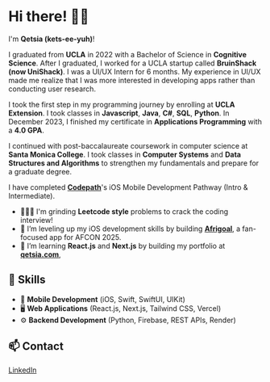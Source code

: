 # Hi there! 👋🏾
I'm **Qetsia (kets-ee-yuh)**! 

I graduated from **UCLA** in 2022 with a Bachelor of Science in **Cognitive Science**. After I graduated, I worked for a UCLA startup called **BruinShack (now UniShack)**. I was a UI/UX Intern for 6 months. My experience in UI/UX made me realize that I was more interested in developing apps rather than conducting user research. 

I took the first step in my programming journey by enrolling at **UCLA Extension**. I took classes in **Javascript**, **Java**, **C#**, **SQL**, **Python**. In December 2023, I finished my certificate in **Applications Programming** with a **4.0 GPA**.

I continued with post-baccalaureate coursework in computer science at **Santa Monica College**. I took classes in **Computer Systems** and **Data Structures and Algorithms** to strengthen my fundamentals and prepare for a graduate degree. 

I have completed **[Codepath](https://www.codepath.org/courses/ios-development)**'s iOS Mobile Development Pathway (Intro & Intermediate). 

- 🏋🏾‍♀️ I'm grinding **Leetcode style** problems to crack the coding interview!
- 🚀 I’m leveling up my iOS development skills by building **[Afrigoal](https://github.com/qetsiankulu/afrigoal-afcon-2025)**, a fan-focused app for AFCON 2025. 
- 🌱 I’m learning **React.js** and **Next.js** by building my portfolio at **[qetsia.com](https://www.qetsia.com/)**,

## 🔧 Skills
- 📱 **Mobile Development** (iOS, Swift, SwiftUI, UIKit)
- 🖥️ **Web Applications** (React.js, Next.js, Tailwind CSS, Vercel)
- ⚙️ **Backend Development** (Python, Firebase, REST APIs, Render)

## 📫 Contact
[LinkedIn](https://www.linkedin.com/in/qetsiankulu/)
